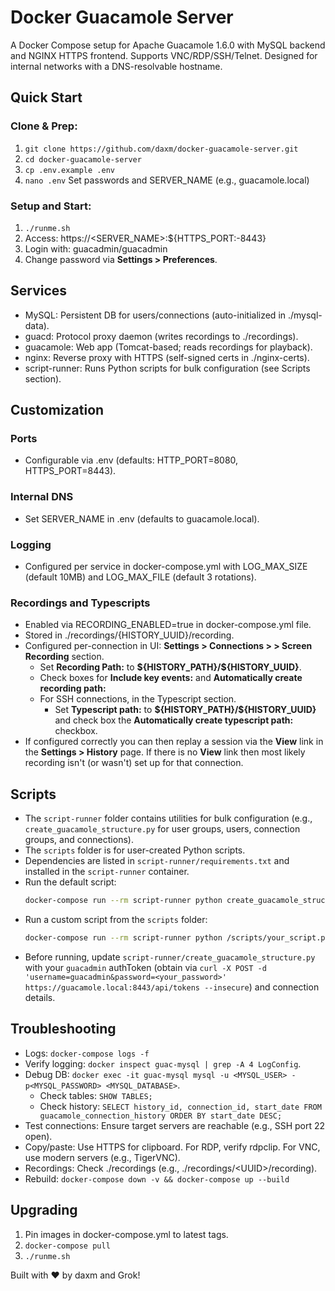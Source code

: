 # Docker Guacamole Server

A Docker Compose setup for Apache Guacamole 1.6.0 with MySQL backend and NGINX HTTPS frontend. Supports VNC/RDP/SSH/Telnet. Designed for internal networks with a DNS-resolvable hostname.

## Quick Start

### Clone & Prep:

1. `git clone https://github.com/daxm/docker-guacamole-server.git`
2. `cd docker-guacamole-server`
3. `cp .env.example .env`
4. `nano .env`  Set passwords and SERVER_NAME (e.g., guacamole.local)

### Setup and Start:

1. `./runme.sh`
2. Access: https://<SERVER_NAME>:${HTTPS_PORT:-8443}
3. Login with: guacadmin/guacadmin
4. Change password via **Settings > Preferences**.

## Services

- MySQL: Persistent DB for users/connections (auto-initialized in ./mysql-data).
- guacd: Protocol proxy daemon (writes recordings to ./recordings).
- guacamole: Web app (Tomcat-based; reads recordings for playback).
- nginx: Reverse proxy with HTTPS (self-signed certs in ./nginx-certs).
- script-runner: Runs Python scripts for bulk configuration (see Scripts section).

## Customization

### Ports

- Configurable via .env (defaults: HTTP_PORT=8080, HTTPS_PORT=8443).

### Internal DNS

- Set SERVER_NAME in .env (defaults to guacamole.local).

### Logging

- Configured per service in docker-compose.yml with LOG_MAX_SIZE (default 10MB) and LOG_MAX_FILE (default 3 rotations).

### Recordings and Typescripts

- Enabled via RECORDING_ENABLED=true in docker-compose.yml file.
- Stored in ./recordings/{HISTORY_UUID}/recording.
- Configured per-connection in UI: **Settings > Connections > <CONNECTION> > Screen Recording** section.
    - Set **Recording Path:** to **\${HISTORY_PATH}/${HISTORY_UUID}**.
    - Check boxes for **Include key events:** and **Automatically create recording path:** 
    - For SSH connections, in the Typescript section.
        - Set **Typescript path:** to **\${HISTORY_PATH}/${HISTORY_UUID}** and check box the **Automatically create typescript path:** checkbox.
- If configured correctly you can then replay a session via the **View** link in the **Settings > History** page.  If there is no **View** link then most likely recording isn't (or wasn't) set up for that connection.

## Scripts

- The `script-runner` folder contains utilities for bulk configuration (e.g., `create_guacamole_structure.py` for user groups, users, connection groups, and connections).
- The `scripts` folder is for user-created Python scripts.
- Dependencies are listed in `script-runner/requirements.txt` and installed in the `script-runner` container.
- Run the default script:
  ```bash
  docker-compose run --rm script-runner python create_guacamole_structure.py
  ```
- Run a custom script from the `scripts` folder:
  ```bash
  docker-compose run --rm script-runner python /scripts/your_script.py
  ```
- Before running, update `script-runner/create_guacamole_structure.py` with your `guacadmin` authToken (obtain via `curl -X POST -d 'username=guacadmin&password=<your_password>' https://guacamole.local:8443/api/tokens --insecure`) and connection details.

## Troubleshooting

- Logs: `docker-compose logs -f`
- Verify logging: `docker inspect guac-mysql | grep -A 4 LogConfig`.
- Debug DB: `docker exec -it guac-mysql mysql -u <MYSQL_USER> -p<MYSQL_PASSWORD> <MYSQL_DATABASE>`.
    - Check tables: `SHOW TABLES;`
    - Check history: `SELECT history_id, connection_id, start_date FROM guacamole_connection_history ORDER BY start_date DESC;`
- Test connections: Ensure target servers are reachable (e.g., SSH port 22 open).
- Copy/paste: Use HTTPS for clipboard. For RDP, verify rdpclip. For VNC, use modern servers (e.g., TigerVNC).
- Recordings: Check ./recordings (e.g., ./recordings/\<UUID>/recording).
- Rebuild: `docker-compose down -v && docker-compose up --build`

## Upgrading

1. Pin images in docker-compose.yml to latest tags.
2. `docker-compose pull`
3. `./runme.sh`

Built with ❤️ by daxm and Grok!